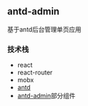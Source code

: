 ## antd-admin

基于antd后台管理单页应用

### 技术栈
- react
- react-router
- mobx
- [antd](https://ant.design/)
- [antd-admin](https://github.com/zuiidea/antd-admin)部分组件